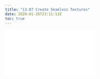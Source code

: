```yaml
---
title: "13.07 Create Seamless Textures"
date: 2020-01-26T23:11:13Z
toc: true
---
```


![Link to included file content](../../../../software/how-to-create-seamless-textures.md)
